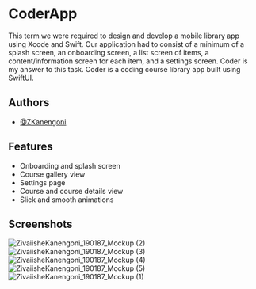# CoderApp

This term we were required to design and develop a mobile library app using Xcode and Swift. Our application had to consist of a minimum of a splash screen, an onboarding screen, a list screen of items, a content/information screen for each item, and a settings screen. Coder is my answer to this task. Coder is a coding course library app built using SwiftUI.

## Authors

- [@ZKanengoni](https://github.com/ZKanengoni)


## Features

- Onboarding and splash screen
- Course gallery view
- Settings page
- Course and course details view
- Slick and smooth animations
 
 ## Screenshots
 
 ![ZivaiisheKanengoni_190187_Mockup (2)](https://user-images.githubusercontent.com/55394506/130139743-d646d3e0-9b07-4499-9c08-2d20ae199775.jpeg) ![ZivaiisheKanengoni_190187_Mockup (3)](https://user-images.githubusercontent.com/55394506/130139748-c3057658-0d2b-4671-8379-86c42a15b65b.jpeg) ![ZivaiisheKanengoni_190187_Mockup (4)](https://user-images.githubusercontent.com/55394506/130139754-4bc12abf-1dd2-490d-a99b-4131cc30768a.jpeg) ![ZivaiisheKanengoni_190187_Mockup (5)](https://user-images.githubusercontent.com/55394506/130139758-f7c0bc47-99d0-4910-9560-0978f6379549.jpeg) ![ZivaiisheKanengoni_190187_Mockup (1)](https://user-images.githubusercontent.com/55394506/130139761-6b26a94e-e8df-44af-9182-23a260ea71ef.jpeg)





